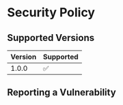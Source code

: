 # Security Policy

## Supported Versions


| Version | Supported          |
| ------- | ------------------ |
| 1.0.0   | :white_check_mark: |

## Reporting a Vulnerability


